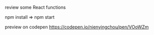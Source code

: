 review some React functions


npm install => npm start

preview on codepen https://codepen.io/nienyingchou/pen/VOoWZm
